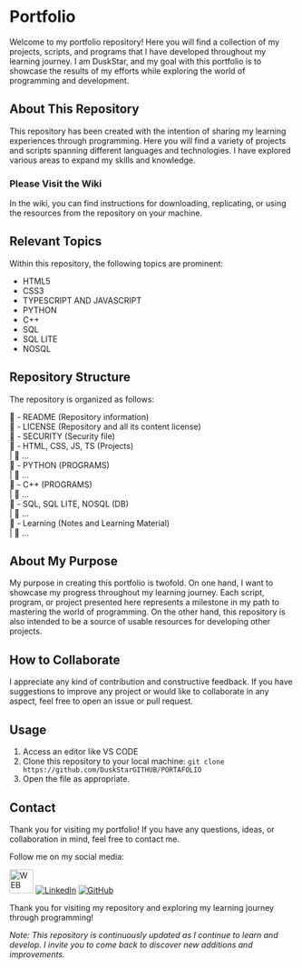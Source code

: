 # Portfolio

Welcome to my portfolio repository! Here you will find a collection of my projects, scripts, and programs that I have developed throughout my learning journey. I am DuskStar, and my goal with this portfolio is to showcase the results of my efforts while exploring the world of programming and development.

## About This Repository

This repository has been created with the intention of sharing my learning experiences through programming. Here you will find a variety of projects and scripts spanning different languages and technologies. I have explored various areas to expand my skills and knowledge.

### Please Visit the Wiki

In the wiki, you can find instructions for downloading, replicating, or using the resources from the repository on your machine.

## Relevant Topics

Within this repository, the following topics are prominent:

- HTML5
- CSS3
- TYPESCRIPT AND JAVASCRIPT
- PYTHON
- C++
- SQL
- SQL LITE
- NOSQL

## Repository Structure

The repository is organized as follows:

📄 - README (Repository information) <br>
📑 - LICENSE (Repository and all its content license) <br>
📑 - SECURITY (Security file) <br>
📂 - HTML, CSS, JS, TS (Projects) <br>
| 📁 ... <br>
📂 - PYTHON (PROGRAMS) <br>
| 📁 ... <br>
📂 - C++ (PROGRAMS) <br>
| 📁 ... <br>
📂 - SQL, SQL LITE, NOSQL (DB) <br>
| 📁 ... <br>
📂 - Learning (Notes and Learning Material) <br>
| 📁 ... <br>

## About My Purpose

My purpose in creating this portfolio is twofold. On one hand, I want to showcase my progress throughout my learning journey. Each script, program, or project presented here represents a milestone in my path to mastering the world of programming. On the other hand, this repository is also intended to be a source of usable resources for developing other projects.

## How to Collaborate

I appreciate any kind of contribution and constructive feedback. If you have suggestions to improve any project or would like to collaborate in any aspect, feel free to open an issue or pull request.

## Usage

1. Access an editor like VS CODE
2. Clone this repository to your local machine: `git clone https://github.com/DuskStarGITHUB/PORTAFOLIO`
3. Open the file as appropriate.

## Contact

Thank you for visiting my portfolio! If you have any questions, ideas, or collaboration in mind, feel free to contact me.

Follow me on my social media:

[<img src="https://www.vhv.rs/file/max/31/318855_website-logo-png.png" alt="WEB" width="42px"/>](#)
[<img src="https://img.icons8.com/color/48/000000/linkedin.png" alt="LinkedIn"/>](https://www.linkedin.com/in/speencer-lk/)
[<img src="https://img.icons8.com/ios-glyphs/50/000000/github.png" alt="GitHub"/>](https://github.com/DuskStarGITHUB)

Thank you for visiting my repository and exploring my learning journey through programming!

*Note: This repository is continuously updated as I continue to learn and develop. I invite you to come back to discover new additions and improvements.*
